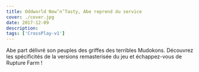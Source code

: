 ```yaml
---
title: Oddworld New’n’Tasty, Abe reprend du service
cover: ./cover.jpg
date: 2017-12-09
description: 
tags: ['CrossPlay-v1']
---
```

Abe part délivré son peuples des griffes des terribles Mudokons. Découvrez les spécificités de la versions remasterisée du jeu et échappez-vous de Rupture Farm !

